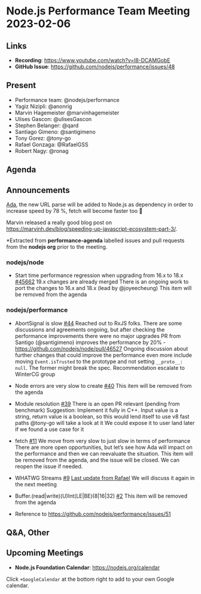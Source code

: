 # Node.js  Performance Team Meeting 2023-02-06

## Links

* **Recording**:  https://www.youtube.com/watch?v=l8-DCAMGobE
* **GitHub Issue**: https://github.com/nodejs/performance/issues/48

## Present

* Performance team: @nodejs/performance
* Yagiz Nizipli: @anonrig
* Marvin Hagemeister @marvinhagemeister
* Ulises Gascon: @ulisesGascon
* Stephen Belanger: @qard
* Santiago Gimeno: @santigimeno
* Tony Gorez: @tony-go
* Rafael Gonzaga: @RafaelGSS
* Robert Nagy: @ronag


## Agenda

## Announcements

[Ada](https://github.com/ada-url/ada), the new URL parse will be added to Node.js as dependency in order to increase speed by 78 %, fetch will become faster too 🎉

Marvin released a really good blog post on https://marvinh.dev/blog/speeding-up-javascript-ecosystem-part-3/. 

*Extracted from **performance-agenda** labelled issues and pull requests from the **nodejs org** prior to the meeting.

### nodejs/node

* Start time performance regression when upgrading from 16.x to 18.x [#45662](https://github.com/nodejs/node/issues/45662)
19.x changes are already merged
There is an ongoing work to port the changes to 16.x and 18.x (lead by @joyeecheung)
This item will be removed from the agenda
### nodejs/performance

* AbortSignal is slow [#44](https://github.com/nodejs/performance/issues/44)
Reached out to RxJS folks. There are some discussions and agreements ongoing, but after checking the performance improvements there were no major upgrades
PR from Santigo (@santigimeno) improves the performance by 20% - https://github.com/nodejs/node/pull/46527 
Ongoing discussion about further changes that could improve the performance even more include moving `Event.isTrusted` to the prototype and not setting `__proto__: null`. The former might break the spec. 
Recommendation escalate to WinterCG group
* Node errors are very slow to create [#40](https://github.com/nodejs/performance/issues/40)
This item will be removed from the agenda
* Module resolution [#39](https://github.com/nodejs/performance/issues/39)
There is an open PR relevant (pending from benchmark)
Suggestion: Implement it fully in C++. Input value is a string, return value is a boolean, so this would lend itself to use v8 fast paths
@tony-go will take a look at it
We could expose it to user land later if we found a use case for it
* fetch [#11](https://github.com/nodejs/performance/issues/11)
We move from very slow to just slow in terms of performance
There are more open opportunities, but let’s see how Ada will impact on the performance and then we can reevaluate the situation.
This item will be removed from the agenda, and the issue will be closed. We can reopen the issue if needed.
* WHATWG Streams [#9](https://github.com/nodejs/performance/issues/9)
[Last update from Rafael](https://github.com/nodejs/performance/issues/9#issuecomment-1370136019)
We will discuss it again in the next meeting
* Buffer.(read|write)(U)Int(LE|BE)(8|16|32) [#2](https://github.com/nodejs/performance/issues/2)
This item will be removed from the agenda

* Reference to https://github.com/nodejs/performance/issues/51

## Q&A, Other

## Upcoming Meetings

* **Node.js Foundation Calendar**: https://nodejs.org/calendar

Click `+GoogleCalendar` at the bottom right to add to your own Google calendar.

